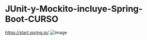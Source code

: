 # JUnit-y-Mockito-incluye-Spring-Boot-CURSO
https://start.spring.io/
![image](https://user-images.githubusercontent.com/44238675/217563155-a33282eb-160c-4b49-9317-57fff5891d83.png)
